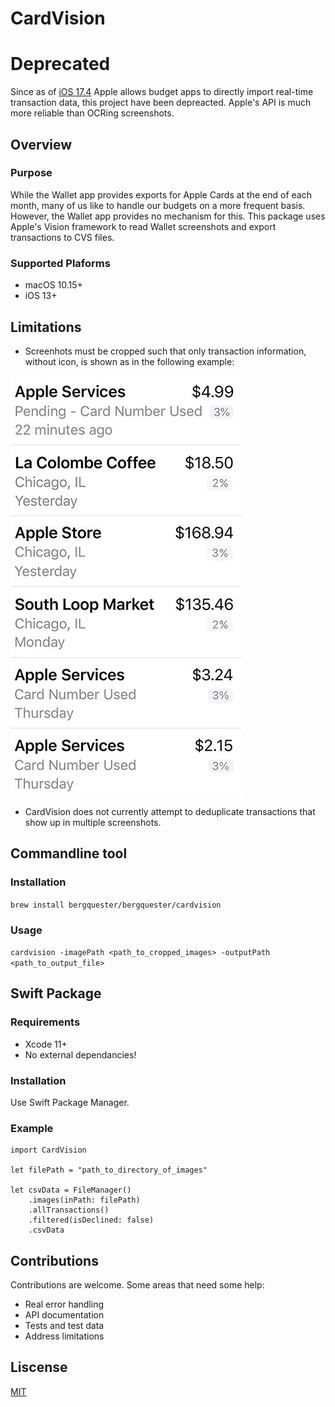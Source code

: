# CardVision

# Deprecated

Since as of [iOS 17.4](https://www.macrumors.com/2024/03/05/apple-card-ios-17-4-budget-apps/) Apple allows budget apps to directly import real-time transaction data, this project have been depreacted. Apple's API is much more reliable than OCRing screenshots.

## Overview

### Purpose

While the Wallet app provides exports for Apple Cards at the end of each month, many of us like to handle our budgets on a more frequent basis. However, the Wallet app provides no mechanism for this. This package uses Apple's Vision framework to read Wallet screenshots and export transactions to CVS files.

### Supported Plaforms

* macOS 10.15+
* iOS 13+

## Limitations

* Screenhots must be cropped such that only transaction information, without icon, is shown as in the following example:

![Example Screenshot Cropping](RepositoryImages/ExampleCroppinog.jpg)

* CardVision does not currently attempt to deduplicate transactions that show up in multiple screenshots.

## Commandline tool

### Installation

`brew install bergquester/bergquester/cardvision`

### Usage

`cardvision -imagePath <path_to_cropped_images> -outputPath <path_to_output_file>`

## Swift Package

### Requirements

* Xcode 11+
* No external dependancies!

### Installation

Use Swift Package Manager.

### Example

```
import CardVision

let filePath = "path_to_directory_of_images"

let csvData = FileManager()
    .images(inPath: filePath)
    .allTransactions()
    .filtered(isDeclined: false)
    .csvData
```

## Contributions

Contributions are welcome. Some areas that need some help:

* Real error handling
* API documentation
* Tests and test data
* Address limitations

## Liscense

[MIT](Liscense)
